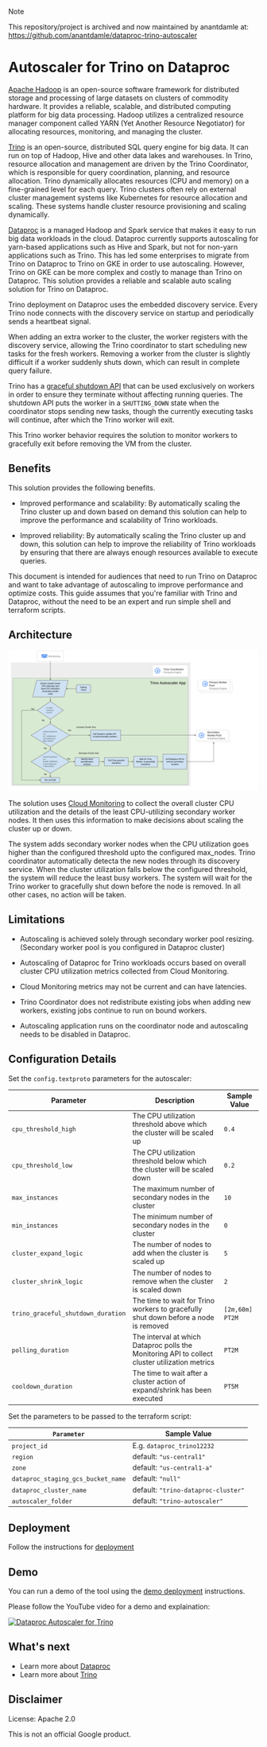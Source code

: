 > [!NOTE]
> This repository/project is archived and now maintained by anantdamle at: https://github.com/anantdamle/dataproc-trino-autoscaler

# Autoscaler for Trino on Dataproc

[Apache Hadoop](https://hadoop.apache.org/) is an open-source software framework
for distributed storage and processing of large datasets on clusters of
commodity hardware. It provides a reliable, scalable, and distributed computing
platform for big data processing. Hadoop utilizes a centralized resource manager
component called YARN (Yet Another Resource Negotiator) for allocating
resources, monitoring, and managing the cluster.

[Trino](https://trino.io/) is an open-source, distributed SQL query engine for
big data. It can run on top of Hadoop, Hive and other data lakes and warehouses.
In Trino, resource allocation and management are driven by the Trino
Coordinator, which is responsible for query coordination, planning, and resource
allocation. Trino dynamically allocates resources (CPU and memory) on a
fine-grained level for each query. Trino clusters often rely on external cluster
management systems like Kubernetes for resource allocation and scaling. These
systems handle cluster resource provisioning and scaling dynamically.

[Dataproc](https://cloud.google.com/dataproc?hl=en) is a managed Hadoop and
Spark service that makes it easy to run big data workloads in the cloud.
Dataproc currently supports autoscaling for yarn-based applications such as Hive
and Spark, but not for non-yarn applications such as Trino. This has led some
enterprises to migrate from Trino on Dataproc to Trino on GKE in order to use
autoscaling. However, Trino on GKE can be more complex and costly to manage than
Trino on Dataproc. This solution provides a reliable and scalable auto scaling
solution for Trino on Dataproc.

Trino deployment on Dataproc uses the embedded discovery service. Every Trino
node connects with the discovery service on startup and periodically sends a
heartbeat signal.

When adding an extra worker to the cluster, the worker registers with the
discovery service, allowing the Trino coordinator to start scheduling new tasks
for the fresh workers. Removing a worker from the cluster is slightly difficult
if a worker suddenly shuts down, which can result in complete query failure.

Trino has a
[graceful shutdown API](https://trino.io/docs/current/admin/graceful-shutdown.html)
that can be used exclusively on workers in order to ensure they terminate
without affecting running queries. The shutdown API puts the worker in a
`SHUTTING_DOWN` state when the coordinator stops sending new tasks, though the
currently executing tasks will continue, after which the Trino worker will exit.

This Trino worker behavior requires the solution to monitor workers to
gracefully exit before removing the VM from the cluster.

## Benefits

This solution provides the following benefits.

-   Improved performance and scalability: By automatically scaling the Trino
    cluster up and down based on demand this solution can help to improve the
    performance and scalability of Trino workloads.

-   Improved reliability: By automatically scaling the Trino cluster up and
    down, this solution can help to improve the reliability of Trino workloads
    by ensuring that there are always enough resources available to execute
    queries.

This document is intended for audiences that need to run Trino on Dataproc and
want to take advantage of autoscaling to improve performance and optimize costs.
This guide assumes that you're familiar with Trino and Dataproc, without the
need to be an expert and run simple shell and terraform scripts.

## Architecture

![Architecture](Autoscaler.svg "Solution Architecture")

The solution uses [Cloud Monitoring](http://cloud.google.com/monitoring) to
collect the overall cluster CPU utilization and the details of the least
CPU-utilizing secondary worker nodes. It then uses this information to make
decisions about scaling the cluster up or down.

The system adds secondary worker nodes when the CPU utilization goes higher than
the configured threshold upto the configured max_nodes. Trino coordinator
automatically detecta the new nodes through its discovery service. When the
cluster utilization falls below the configured threshold, the system will reduce
the least busy workers. The system will wait for the Trino worker to gracefully
shut down before the node is removed. In all other cases, no action will be
taken.

## Limitations

-   Autoscaling is achieved solely through secondary worker pool resizing. \
    (Secondary worker pool is you configured in Dataproc cluster)

-   Autoscaling of Dataproc for Trino workloads occurs based on overall cluster
    CPU utilization metrics collected from Cloud Monitoring.

-   Cloud Monitoring metrics may not be current and can have latencies.

-   Trino Coordinator does not redistribute existing jobs when adding new
    workers, existing jobs continue to run on bound workers.

-   Autoscaling application runs on the coordinator node and autoscaling needs
    to be disabled in Dataproc.

## Configuration Details

Set the `config.textproto` parameters for the autoscaler:

Parameter                          | Description                                                                                    | Sample Value
---------------------------------- | ---------------------------------------------------------------------------------------------- | ------------
`cpu_threshold_high`               | The CPU utilization threshold above which the cluster will be scaled up                        | `0.4`
`cpu_threshold_low`                | The CPU utilization threshold below which the cluster will be scaled down                      | `0.2`
`max_instances`                    | The maximum number of secondary nodes in the cluster                                           | `10`
`min_instances`                    | The minimum number of secondary nodes in the cluster                                           | `0`
`cluster_expand_logic`             | The number of nodes to add when the cluster is scaled up                                       | `5`
`cluster_shrink_logic`             | The number of nodes to remove when the cluster is scaled down                                  | `2`
`trino_graceful_shutdown_duration` | The time to wait for Trino workers to gracefully shut down before a node is removed            | `[2m,60m] PT2M`
`polling_duration`                 | The interval at which Dataproc polls the Monitoring API to collect cluster utilization metrics | `PT2M`
`cooldown_duration`                | The time to wait after a cluster action of expand/shrink has been executed                     | `PT5M`

Set the parameters to be passed to the terraform script:

`Parameter`                        | Sample Value
---------------------------------- | -----------------------------------
`project_id`                       | E.g. `dataproc_trino12232`
`region`                           | default: `"us-central1"`
`zone`                             | default: `"us-central1-a"`
`dataproc_staging_gcs_bucket_name` | default: `"null"`
`dataproc_cluster_name`            | default: `"trino-dataproc-cluster"`
`autoscaler_folder`                | default: `"trino-autoscaler"`

## Deployment

Follow the instructions for [deployment](deployment.md)

## Demo

You can run a demo of the tool using the [demo deployment](demo.md)
instructions.

Please follow the YouTube video for a demo and explaination:

<!-- markdownlint-disable-next-line MD013 -->
[![Dataproc Autoscaler for Trino](https://img.youtube.com/vi/MXzr7avTD5g/0.jpg)](https://www.youtube.com/watch?v=MXzr7avTD5g "Dataproc Autoscaler for Trino")

## What's next

-   Learn more about [Dataproc](https://cloud.google.com/dataproc)
-   Learn more about [Trino](https://trino.io)

## Disclaimer

License: Apache 2.0

This is not an official Google product.
